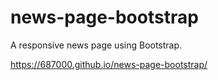 # news-page-bootstrap
A responsive news page using Bootstrap.

https://687000.github.io/news-page-bootstrap/
